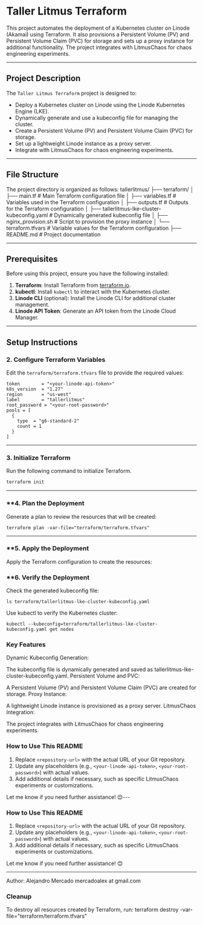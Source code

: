# Taller Litmus Terraform

This project automates the deployment of a Kubernetes cluster on Linode (Akamai) using Terraform. It also provisions a Persistent Volume (PV) and Persistent Volume Claim (PVC) for storage and sets up a proxy instance for additional functionality. The project integrates with LitmusChaos for chaos engineering experiments.

---

## **Project Description**

The `Taller Litmus Terraform` project is designed to:
- Deploy a Kubernetes cluster on Linode using the Linode Kubernetes Engine (LKE).
- Dynamically generate and use a kubeconfig file for managing the cluster.
- Create a Persistent Volume (PV) and Persistent Volume Claim (PVC) for storage.
- Set up a lightweight Linode instance as a proxy server.
- Integrate with LitmusChaos for chaos engineering experiments.

---

## **File Structure**

The project directory is organized as follows:
tallerlitmus/ ├── terraform/ │ ├── main.tf # Main Terraform configuration file │ ├── variables.tf # Variables used in the Terraform configuration │ ├── outputs.tf # Outputs for the Terraform configuration │ ├── tallerlitmus-lke-cluster-kubeconfig.yaml # Dynamically generated kubeconfig file │ ├── nginx_provision.sh # Script to provision the proxy instance │ └── terraform.tfvars # Variable values for the Terraform configuration ├── README.md # Project documentation

---

## **Prerequisites**

Before using this project, ensure you have the following installed:
1. **Terraform**: Install Terraform from [terraform.io](https://www.terraform.io/).
2. **kubectl**: Install `kubectl` to interact with the Kubernetes cluster.
3. **Linode CLI** (optional): Install the Linode CLI for additional cluster management.
4. **Linode API Token**: Generate an API token from the Linode Cloud Manager.

---

## **Setup Instructions**

### **2. Configure Terraform Variables**
Edit the `terraform/terraform.tfvars` file to provide the required values:

```hcl
token        = "<your-linode-api-token>"
k8s_version  = "1.27"
region       = "us-west"
label        = "tallerlitmus"
root_password = "<your-root-password>"
pools = [
  {
    type  = "g6-standard-2"
    count = 1
  }
]
```
---

### **3. Initialize Terraform**
Run the following command to initialize Terraform.

```bash
terraform init
```
---

### **4.  Plan the Deployment
Generate a plan to review the resources that will be created:
```
terraform plan -var-file="terraform/terraform.tfvars"
```
---

### **5. Apply the Deployment
Apply the Terraform configuration to create the resources:

### **6.  Verify the Deployment
Check the generated kubeconfig file:
```
ls terraform/tallerlitmus-lke-cluster-kubeconfig.yaml
```
Use kubectl to verify the Kubernetes cluster:

```
kubectl --kubeconfig=terraform/tallerlitmus-lke-cluster-kubeconfig.yaml get nodes
```
### Key Features
Dynamic Kubeconfig Generation:

The kubeconfig file is dynamically generated and saved as tallerlitmus-lke-cluster-kubeconfig.yaml.
Persistent Volume and PVC:

A Persistent Volume (PV) and Persistent Volume Claim (PVC) are created for storage.
Proxy Instance:

A lightweight Linode instance is provisioned as a proxy server.
LitmusChaos Integration:

The project integrates with LitmusChaos for chaos engineering experiments.

### **How to Use This README**

1. Replace `<repository-url>` with the actual URL of your Git repository.
2. Update any placeholders (e.g., `<your-linode-api-token>`, `<your-root-password>`) with actual values.
3. Add additional details if necessary, such as specific LitmusChaos experiments or customizations.

Let me know if you need further assistance! 😊---

### **How to Use This README**

1. Replace `<repository-url>` with the actual URL of your Git repository.
2. Update any placeholders (e.g., `<your-linode-api-token>`, `<your-root-password>`) with actual values.
3. Add additional details if necessary, such as specific LitmusChaos experiments or customizations.

Let me know if you need further assistance! 😊

---
Author: Alejandro Mercado mercadoalex at gmail.com

### Cleanup
To destroy all resources created by Terraform, run:
terraform destroy -var-file="terraform/terraform.tfvars"

